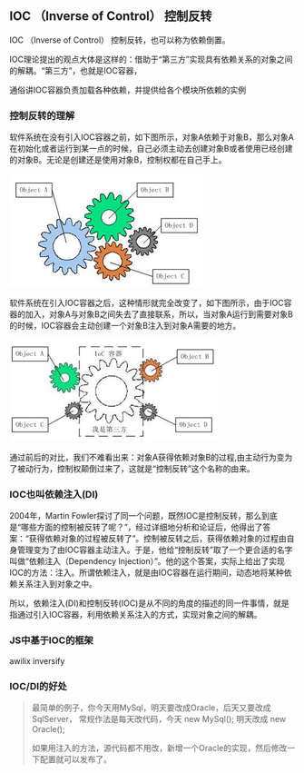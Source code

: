 ## IOC （Inverse of Control） 控制反转

IOC （Inverse of Control） 控制反转，也可以称为依赖倒置。

IOC理论提出的观点大体是这样的：借助于“第三方”实现具有依赖关系的对象之间的解耦。“第三方”，也就是IOC容器，

通俗讲IOC容器负责加载各种依赖，并提供给各个模块所依赖的实例

### 控制反转的理解

软件系统在没有引入IOC容器之前，如下图所示，对象A依赖于对象B，那么对象A在初始化或者运行到某一点的时候，自己必须主动去创建对象B或者使用已经创建的对象B。无论是创建还是使用对象B，控制权都在自己手上。

![img](../img/IOC-1.png)

软件系统在引入IOC容器之后，这种情形就完全改变了，如下图所示，由于IOC容器的加入，对象A与对象B之间失去了直接联系，所以，当对象A运行到需要对象B的时候，IOC容器会主动创建一个对象B注入到对象A需要的地方。

![img](../img/IOC-2.png)

 通过前后的对比，我们不难看出来：对象A获得依赖对象B的过程,由主动行为变为了被动行为，控制权颠倒过来了，这就是“控制反转”这个名称的由来。



### IOC也叫依赖注入(DI)

2004年，Martin Fowler探讨了同一个问题，既然IOC是控制反转，那么到底是“哪些方面的控制被反转了呢？”，经过详细地分析和论证后，他得出了答案：“获得依赖对象的过程被反转了”。控制被反转之后，获得依赖对象的过程由自身管理变为了由IOC容器主动注入。于是，他给“控制反转”取了一个更合适的名字叫做“依赖注入（Dependency Injection）”。他的这个答案，实际上给出了实现IOC的方法：注入。所谓依赖注入，就是由IOC容器在运行期间，动态地将某种依赖关系注入到对象之中。

所以，依赖注入(DI)和控制反转(IOC)是从不同的角度的描述的同一件事情，就是指通过引入IOC容器，利用依赖关系注入的方式，实现对象之间的解耦。


### JS中基于IOC的框架

awilix
inversify



### IOC/DI的好处

> 最简单的例子，你今天用MySql，明天要改成Oracle，后天又要改成SqlServer，
> 常规作法是每天改代码，今天 new MySql(); 明天改成 new Oracle();
>
> 如果用注入的方法，源代码都不用改，新增一个Oracle的实现，然后修改一下配置就可以发布了。

